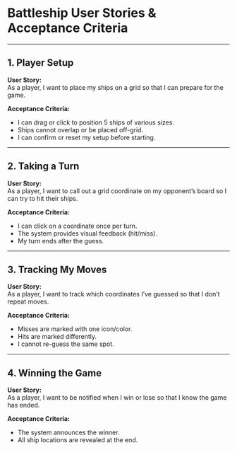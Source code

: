 # Battleship User Stories & Acceptance Criteria

---

## 1. Player Setup

**User Story:**  
As a player, I want to place my ships on a grid so that I can prepare for the game.

**Acceptance Criteria:**  
- I can drag or click to position 5 ships of various sizes.
- Ships cannot overlap or be placed off-grid.
- I can confirm or reset my setup before starting.

---

## 2. Taking a Turn

**User Story:**  
As a player, I want to call out a grid coordinate on my opponent’s board so I can try to hit their ships.

**Acceptance Criteria:**  
- I can click on a coordinate once per turn.
- The system provides visual feedback (hit/miss).
- My turn ends after the guess.

---

## 3. Tracking My Moves

**User Story:**  
As a player, I want to track which coordinates I’ve guessed so that I don’t repeat moves.

**Acceptance Criteria:**  
- Misses are marked with one icon/color.
- Hits are marked differently.
- I cannot re-guess the same spot.

---

## 4. Winning the Game

**User Story:**  
As a player, I want to be notified when I win or lose so that I know the game has ended.

**Acceptance Criteria:**  
- The system announces the winner.
- All ship locations are revealed at the end.

